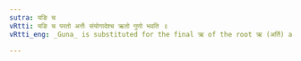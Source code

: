 ```yaml
---
sutra: यङि च
vRtti: यङि च परतो अर्त्तेः संयोगादेश्च ऋतो गुणो भवति ॥
vRtti_eng: _Guna_ is substituted for the final ऋ of the root ऋ (अर्ति) and in those roots, ending in short ऋ, in which the vowel is preceded by a conjunct consonant, when the Intensive character यङ् follows.

---
```

